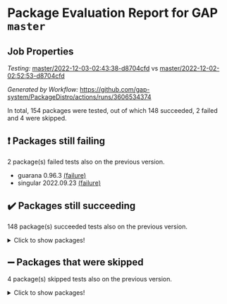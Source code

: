 # Package Evaluation Report for GAP `master`

## Job Properties

*Testing:* [master/2022-12-03-02:43:38-d8704cfd](https://github.com/gap-system/PackageDistro/blob/data/reports/master/2022-12-03-02:43:38-d8704cfd) vs [master/2022-12-02-02:52:53-d8704cfd](https://github.com/gap-system/PackageDistro/blob/data/reports/master/2022-12-02-02:52:53-d8704cfd)

*Generated by Workflow:* https://github.com/gap-system/PackageDistro/actions/runs/3606534374

In total, 154 packages were tested, out of which 148 succeeded, 2 failed and 4 were skipped.

## :exclamation: Packages still failing

2 package(s) failed tests also on the previous version.
- guarana 0.96.3 [(failure)](https://github.com/gap-system/PackageDistro/actions/runs/3606534374/jobs/6078029715)
- singular 2022.09.23 [(failure)](https://github.com/gap-system/PackageDistro/actions/runs/3606534374/jobs/6078034134)

## :heavy_check_mark: Packages still succeeding

148 package(s) succeeded tests also on the previous version.
<details><summary>Click to show packages!</summary>

- 4ti2interface 2022.09-01 [(success)](https://github.com/gap-system/PackageDistro/actions/runs/3606534374/jobs/6078026911)
- ace 5.6.1 [(success)](https://github.com/gap-system/PackageDistro/actions/runs/3606534374/jobs/6078027008)
- aclib 1.3.2 [(success)](https://github.com/gap-system/PackageDistro/actions/runs/3606534374/jobs/6078027095)
- agt 0.3 [(success)](https://github.com/gap-system/PackageDistro/actions/runs/3606534374/jobs/6078027155)
- alnuth 3.2.1 [(success)](https://github.com/gap-system/PackageDistro/actions/runs/3606534374/jobs/6078027227)
- anupq 3.2.6 [(success)](https://github.com/gap-system/PackageDistro/actions/runs/3606534374/jobs/6078027285)
- atlasrep 2.1.6 [(success)](https://github.com/gap-system/PackageDistro/actions/runs/3606534374/jobs/6078027355)
- autodoc 2022.10.20 [(success)](https://github.com/gap-system/PackageDistro/actions/runs/3606534374/jobs/6078027428)
- automata 1.15 [(success)](https://github.com/gap-system/PackageDistro/actions/runs/3606534374/jobs/6078027496)
- automgrp 1.3.2 [(success)](https://github.com/gap-system/PackageDistro/actions/runs/3606534374/jobs/6078027567)
- autpgrp 1.11 [(success)](https://github.com/gap-system/PackageDistro/actions/runs/3606534374/jobs/6078027640)
- cap 2022.11-26 [(success)](https://github.com/gap-system/PackageDistro/actions/runs/3606534374/jobs/6078027698)
- caratinterface 2.3.4 [(success)](https://github.com/gap-system/PackageDistro/actions/runs/3606534374/jobs/6078027752)
- cddinterface 2022.11.01 [(success)](https://github.com/gap-system/PackageDistro/actions/runs/3606534374/jobs/6078027812)
- circle 1.6.5 [(success)](https://github.com/gap-system/PackageDistro/actions/runs/3606534374/jobs/6078027871)
- classicpres 1.22 [(success)](https://github.com/gap-system/PackageDistro/actions/runs/3606534374/jobs/6078027930)
- cohomolo 1.6.10 [(success)](https://github.com/gap-system/PackageDistro/actions/runs/3606534374/jobs/6078027988)
- congruence 1.2.4 [(success)](https://github.com/gap-system/PackageDistro/actions/runs/3606534374/jobs/6078028044)
- corelg 1.56 [(success)](https://github.com/gap-system/PackageDistro/actions/runs/3606534374/jobs/6078028090)
- crime 1.6 [(success)](https://github.com/gap-system/PackageDistro/actions/runs/3606534374/jobs/6078028139)
- crisp 1.4.5 [(success)](https://github.com/gap-system/PackageDistro/actions/runs/3606534374/jobs/6078028173)
- crypting 0.10.4 [(success)](https://github.com/gap-system/PackageDistro/actions/runs/3606534374/jobs/6078028209)
- cryst 4.1.25 [(success)](https://github.com/gap-system/PackageDistro/actions/runs/3606534374/jobs/6078028265)
- crystcat 1.1.10 [(success)](https://github.com/gap-system/PackageDistro/actions/runs/3606534374/jobs/6078028307)
- ctbllib 1.3.4 [(success)](https://github.com/gap-system/PackageDistro/actions/runs/3606534374/jobs/6078028335)
- cubefree 1.19 [(success)](https://github.com/gap-system/PackageDistro/actions/runs/3606534374/jobs/6078028370)
- curlinterface 2.3.1 [(success)](https://github.com/gap-system/PackageDistro/actions/runs/3606534374/jobs/6078028403)
- cvec 2.7.6 [(success)](https://github.com/gap-system/PackageDistro/actions/runs/3606534374/jobs/6078028447)
- datastructures 0.3.0 [(success)](https://github.com/gap-system/PackageDistro/actions/runs/3606534374/jobs/6078028496)
- deepthought 1.0.6 [(success)](https://github.com/gap-system/PackageDistro/actions/runs/3606534374/jobs/6078028543)
- design 1.7 [(success)](https://github.com/gap-system/PackageDistro/actions/runs/3606534374/jobs/6078028588)
- difsets 2.3.1 [(success)](https://github.com/gap-system/PackageDistro/actions/runs/3606534374/jobs/6078028633)
- digraphs 1.6.0 [(success)](https://github.com/gap-system/PackageDistro/actions/runs/3606534374/jobs/6078028677)
- edim 1.3.6 [(success)](https://github.com/gap-system/PackageDistro/actions/runs/3606534374/jobs/6078028716)
- example 4.3.2 [(success)](https://github.com/gap-system/PackageDistro/actions/runs/3606534374/jobs/6078028769)
- examplesforhomalg 2022.11-01 [(success)](https://github.com/gap-system/PackageDistro/actions/runs/3606534374/jobs/6078028835)
- factint 1.6.3 [(success)](https://github.com/gap-system/PackageDistro/actions/runs/3606534374/jobs/6078028872)
- ferret 1.0.9 [(success)](https://github.com/gap-system/PackageDistro/actions/runs/3606534374/jobs/6078028914)
- fga 1.4.0 [(success)](https://github.com/gap-system/PackageDistro/actions/runs/3606534374/jobs/6078028956)
- fining 1.5.1 [(success)](https://github.com/gap-system/PackageDistro/actions/runs/3606534374/jobs/6078028993)
- float 1.0.3 [(success)](https://github.com/gap-system/PackageDistro/actions/runs/3606534374/jobs/6078029034)
- format 1.4.3 [(success)](https://github.com/gap-system/PackageDistro/actions/runs/3606534374/jobs/6078029074)
- forms 1.2.9 [(success)](https://github.com/gap-system/PackageDistro/actions/runs/3606534374/jobs/6078029117)
- fplsa 1.2.5 [(success)](https://github.com/gap-system/PackageDistro/actions/runs/3606534374/jobs/6078029152)
- fr 2.4.11 [(success)](https://github.com/gap-system/PackageDistro/actions/runs/3606534374/jobs/6078029185)
- francy 1.2.5 [(success)](https://github.com/gap-system/PackageDistro/actions/runs/3606534374/jobs/6078029231)
- fwtree 1.3 [(success)](https://github.com/gap-system/PackageDistro/actions/runs/3606534374/jobs/6078029271)
- gapdoc 1.6.6 [(success)](https://github.com/gap-system/PackageDistro/actions/runs/3606534374/jobs/6078029302)
- gauss 2022.11-01 [(success)](https://github.com/gap-system/PackageDistro/actions/runs/3606534374/jobs/6078029347)
- gaussforhomalg 2022.08-03 [(success)](https://github.com/gap-system/PackageDistro/actions/runs/3606534374/jobs/6078029375)
- gbnp 1.0.5 [(success)](https://github.com/gap-system/PackageDistro/actions/runs/3606534374/jobs/6078029417)
- generalizedmorphismsforcap 2022.11-01 [(success)](https://github.com/gap-system/PackageDistro/actions/runs/3606534374/jobs/6078029452)
- genss 1.6.8 [(success)](https://github.com/gap-system/PackageDistro/actions/runs/3606534374/jobs/6078029482)
- gradedmodules 2022.09-02 [(success)](https://github.com/gap-system/PackageDistro/actions/runs/3606534374/jobs/6078029512)
- gradedringforhomalg 2022.11-01 [(success)](https://github.com/gap-system/PackageDistro/actions/runs/3606534374/jobs/6078029543)
- grape 4.8.5 [(success)](https://github.com/gap-system/PackageDistro/actions/runs/3606534374/jobs/6078029584)
- groupoids 1.71 [(success)](https://github.com/gap-system/PackageDistro/actions/runs/3606534374/jobs/6078029619)
- grpconst 2.6.3 [(success)](https://github.com/gap-system/PackageDistro/actions/runs/3606534374/jobs/6078029665)
- guava 3.17 [(success)](https://github.com/gap-system/PackageDistro/actions/runs/3606534374/jobs/6078029776)
- hap 1.47 [(success)](https://github.com/gap-system/PackageDistro/actions/runs/3606534374/jobs/6078029817)
- hapcryst 0.1.15 [(success)](https://github.com/gap-system/PackageDistro/actions/runs/3606534374/jobs/6078029865)
- hecke 1.5.3 [(success)](https://github.com/gap-system/PackageDistro/actions/runs/3606534374/jobs/6078029918)
- help 3.5 [(success)](https://github.com/gap-system/PackageDistro/actions/runs/3606534374/jobs/6078029987)
- homalg 2022.11-01 [(success)](https://github.com/gap-system/PackageDistro/actions/runs/3606534374/jobs/6078030048)
- homalgtocas 2022.11-02 [(success)](https://github.com/gap-system/PackageDistro/actions/runs/3606534374/jobs/6078030117)
- idrel 2.44 [(success)](https://github.com/gap-system/PackageDistro/actions/runs/3606534374/jobs/6078030175)
- images 1.3.1 [(success)](https://github.com/gap-system/PackageDistro/actions/runs/3606534374/jobs/6078030249)
- intpic 0.3.0 [(success)](https://github.com/gap-system/PackageDistro/actions/runs/3606534374/jobs/6078030326)
- io 4.8.0 [(success)](https://github.com/gap-system/PackageDistro/actions/runs/3606534374/jobs/6078030391)
- io_forhomalg 2022.11-01 [(success)](https://github.com/gap-system/PackageDistro/actions/runs/3606534374/jobs/6078030453)
- irredsol 1.4.4 [(success)](https://github.com/gap-system/PackageDistro/actions/runs/3606534374/jobs/6078030536)
- json 2.1.1 [(success)](https://github.com/gap-system/PackageDistro/actions/runs/3606534374/jobs/6078030605)
- jupyterkernel 1.4.1 [(success)](https://github.com/gap-system/PackageDistro/actions/runs/3606534374/jobs/6078030688)
- jupyterviz 1.5.6 [(success)](https://github.com/gap-system/PackageDistro/actions/runs/3606534374/jobs/6078030762)
- kan 1.34 [(success)](https://github.com/gap-system/PackageDistro/actions/runs/3606534374/jobs/6078030834)
- kbmag 1.5.10 [(success)](https://github.com/gap-system/PackageDistro/actions/runs/3606534374/jobs/6078030910)
- laguna 3.9.5 [(success)](https://github.com/gap-system/PackageDistro/actions/runs/3606534374/jobs/6078030990)
- liealgdb 2.2.1 [(success)](https://github.com/gap-system/PackageDistro/actions/runs/3606534374/jobs/6078031088)
- liepring 2.8 [(success)](https://github.com/gap-system/PackageDistro/actions/runs/3606534374/jobs/6078031168)
- liering 2.4.2 [(success)](https://github.com/gap-system/PackageDistro/actions/runs/3606534374/jobs/6078031253)
- linearalgebraforcap 2022.11-07 [(success)](https://github.com/gap-system/PackageDistro/actions/runs/3606534374/jobs/6078031353)
- localizeringforhomalg 2022.11-01 [(success)](https://github.com/gap-system/PackageDistro/actions/runs/3606534374/jobs/6078031422)
- loops 3.4.3 [(success)](https://github.com/gap-system/PackageDistro/actions/runs/3606534374/jobs/6078031504)
- lpres 1.0.3 [(success)](https://github.com/gap-system/PackageDistro/actions/runs/3606534374/jobs/6078031592)
- majoranaalgebras 1.5 [(success)](https://github.com/gap-system/PackageDistro/actions/runs/3606534374/jobs/6078031676)
- mapclass 1.4.6 [(success)](https://github.com/gap-system/PackageDistro/actions/runs/3606534374/jobs/6078031758)
- matgrp 0.70 [(success)](https://github.com/gap-system/PackageDistro/actions/runs/3606534374/jobs/6078031830)
- matricesforhomalg 2022.11-03 [(success)](https://github.com/gap-system/PackageDistro/actions/runs/3606534374/jobs/6078031936)
- modisom 2.5.3 [(success)](https://github.com/gap-system/PackageDistro/actions/runs/3606534374/jobs/6078032016)
- modulepresentationsforcap 2022.11-02 [(success)](https://github.com/gap-system/PackageDistro/actions/runs/3606534374/jobs/6078032101)
- modules 2022.11-01 [(success)](https://github.com/gap-system/PackageDistro/actions/runs/3606534374/jobs/6078032181)
- monoidalcategories 2022.11-05 [(success)](https://github.com/gap-system/PackageDistro/actions/runs/3606534374/jobs/6078032259)
- nconvex 2022.09-01 [(success)](https://github.com/gap-system/PackageDistro/actions/runs/3606534374/jobs/6078032325)
- nilmat 1.4.2 [(success)](https://github.com/gap-system/PackageDistro/actions/runs/3606534374/jobs/6078032389)
- nock 1.5 [(success)](https://github.com/gap-system/PackageDistro/actions/runs/3606534374/jobs/6078032448)
- normalizinterface 1.3.5 [(success)](https://github.com/gap-system/PackageDistro/actions/runs/3606534374/jobs/6078032503)
- nq 2.5.9 [(success)](https://github.com/gap-system/PackageDistro/actions/runs/3606534374/jobs/6078032574)
- numericalsgps 1.3.1 [(success)](https://github.com/gap-system/PackageDistro/actions/runs/3606534374/jobs/6078032623)
- openmath 11.5.1 [(success)](https://github.com/gap-system/PackageDistro/actions/runs/3606534374/jobs/6078032684)
- orb 4.9.0 [(success)](https://github.com/gap-system/PackageDistro/actions/runs/3606534374/jobs/6078032742)
- packagemanager 1.3.2 [(success)](https://github.com/gap-system/PackageDistro/actions/runs/3606534374/jobs/6078032811)
- patternclass 2.4.3 [(success)](https://github.com/gap-system/PackageDistro/actions/runs/3606534374/jobs/6078032877)
- permut 2.0.4 [(success)](https://github.com/gap-system/PackageDistro/actions/runs/3606534374/jobs/6078032926)
- polenta 1.3.10 [(success)](https://github.com/gap-system/PackageDistro/actions/runs/3606534374/jobs/6078032986)
- polymaking 0.8.6 [(success)](https://github.com/gap-system/PackageDistro/actions/runs/3606534374/jobs/6078033056)
- primgrp 3.4.2 [(success)](https://github.com/gap-system/PackageDistro/actions/runs/3606534374/jobs/6078033118)
- profiling 2.5.1 [(success)](https://github.com/gap-system/PackageDistro/actions/runs/3606534374/jobs/6078033175)
- qpa 1.34 [(success)](https://github.com/gap-system/PackageDistro/actions/runs/3606534374/jobs/6078033223)
- quagroup 1.8.3 [(success)](https://github.com/gap-system/PackageDistro/actions/runs/3606534374/jobs/6078033275)
- radiroot 2.9 [(success)](https://github.com/gap-system/PackageDistro/actions/runs/3606534374/jobs/6078033325)
- rcwa 4.7.0 [(success)](https://github.com/gap-system/PackageDistro/actions/runs/3606534374/jobs/6078033381)
- rds 1.8 [(success)](https://github.com/gap-system/PackageDistro/actions/runs/3606534374/jobs/6078033436)
- recog 1.4.2 [(success)](https://github.com/gap-system/PackageDistro/actions/runs/3606534374/jobs/6078033492)
- repndecomp 1.2.1 [(success)](https://github.com/gap-system/PackageDistro/actions/runs/3606534374/jobs/6078033553)
- repsn 3.1.0 [(success)](https://github.com/gap-system/PackageDistro/actions/runs/3606534374/jobs/6078033609)
- resclasses 4.7.3 [(success)](https://github.com/gap-system/PackageDistro/actions/runs/3606534374/jobs/6078033675)
- ringsforhomalg 2022.11-01 [(success)](https://github.com/gap-system/PackageDistro/actions/runs/3606534374/jobs/6078033731)
- sco 2022.09-01 [(success)](https://github.com/gap-system/PackageDistro/actions/runs/3606534374/jobs/6078033799)
- scscp 2.3.1 [(success)](https://github.com/gap-system/PackageDistro/actions/runs/3606534374/jobs/6078033856)
- semigroups 5.1.0 [(success)](https://github.com/gap-system/PackageDistro/actions/runs/3606534374/jobs/6078033907)
- sglppow 2.3 [(success)](https://github.com/gap-system/PackageDistro/actions/runs/3606534374/jobs/6078033958)
- sgpviz 0.999.5 [(success)](https://github.com/gap-system/PackageDistro/actions/runs/3606534374/jobs/6078034012)
- simpcomp 2.1.14 [(success)](https://github.com/gap-system/PackageDistro/actions/runs/3606534374/jobs/6078034079)
- sla 1.5.3 [(success)](https://github.com/gap-system/PackageDistro/actions/runs/3606534374/jobs/6078034204)
- smallgrp 1.5.1 [(success)](https://github.com/gap-system/PackageDistro/actions/runs/3606534374/jobs/6078034262)
- smallsemi 0.6.13 [(success)](https://github.com/gap-system/PackageDistro/actions/runs/3606534374/jobs/6078034307)
- sonata 2.9.5 [(success)](https://github.com/gap-system/PackageDistro/actions/runs/3606534374/jobs/6078034352)
- sophus 1.27 [(success)](https://github.com/gap-system/PackageDistro/actions/runs/3606534374/jobs/6078034399)
- spinsym 1.5.2 [(success)](https://github.com/gap-system/PackageDistro/actions/runs/3606534374/jobs/6078034456)
- standardff 0.9.4 [(success)](https://github.com/gap-system/PackageDistro/actions/runs/3606534374/jobs/6078034507)
- symbcompcc 1.3.2 [(success)](https://github.com/gap-system/PackageDistro/actions/runs/3606534374/jobs/6078034581)
- thelma 1.3 [(success)](https://github.com/gap-system/PackageDistro/actions/runs/3606534374/jobs/6078034626)
- tomlib 1.2.9 [(success)](https://github.com/gap-system/PackageDistro/actions/runs/3606534374/jobs/6078034676)
- toolsforhomalg 2022.10-01 [(success)](https://github.com/gap-system/PackageDistro/actions/runs/3606534374/jobs/6078034751)
- toric 1.9.5 [(success)](https://github.com/gap-system/PackageDistro/actions/runs/3606534374/jobs/6078034795)
- toricvarieties 2022.07.13 [(success)](https://github.com/gap-system/PackageDistro/actions/runs/3606534374/jobs/6078034838)
- transgrp 3.6.3 [(success)](https://github.com/gap-system/PackageDistro/actions/runs/3606534374/jobs/6078034886)
- ugaly 4.0.3 [(success)](https://github.com/gap-system/PackageDistro/actions/runs/3606534374/jobs/6078034939)
- unipot 1.5 [(success)](https://github.com/gap-system/PackageDistro/actions/runs/3606534374/jobs/6078034980)
- unitlib 4.1.0 [(success)](https://github.com/gap-system/PackageDistro/actions/runs/3606534374/jobs/6078035024)
- utils 0.78 [(success)](https://github.com/gap-system/PackageDistro/actions/runs/3606534374/jobs/6078035067)
- uuid 0.7 [(success)](https://github.com/gap-system/PackageDistro/actions/runs/3606534374/jobs/6078035126)
- walrus 0.9991 [(success)](https://github.com/gap-system/PackageDistro/actions/runs/3606534374/jobs/6078035157)
- wedderga 4.10.2 [(success)](https://github.com/gap-system/PackageDistro/actions/runs/3606534374/jobs/6078035189)
- xmod 2.88 [(success)](https://github.com/gap-system/PackageDistro/actions/runs/3606534374/jobs/6078035255)
- xmodalg 1.22 [(success)](https://github.com/gap-system/PackageDistro/actions/runs/3606534374/jobs/6078035288)
- yangbaxter 0.10.1 [(success)](https://github.com/gap-system/PackageDistro/actions/runs/3606534374/jobs/6078035328)
- zeromqinterface 0.14 [(success)](https://github.com/gap-system/PackageDistro/actions/runs/3606534374/jobs/6078035386)
</details>

## :heavy_minus_sign: Packages that were skipped

4 package(s) skipped tests also on the previous version.
<details><summary>Click to show packages!</summary>

- browse 1.8.18 [(skipped)](https://github.com/gap-system/PackageDistro/actions/runs/3606534374/jobs/6077938706)
- itc 1.5.1 [(skipped)](https://github.com/gap-system/PackageDistro/actions/runs/3606534374/jobs/6077938706)
- polycyclic 2.16 [(skipped)](https://github.com/gap-system/PackageDistro/actions/runs/3606534374/jobs/6077938706)
- xgap 4.31 [(skipped)](https://github.com/gap-system/PackageDistro/actions/runs/3606534374/jobs/6077938706)
</details>


